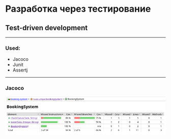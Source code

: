 # Разработка через тестирование
## Test-driven development
____
### Used:

* Jacoco
* Junit
* Assertj
____
### Jacoco

![](./images/jacoco.png)